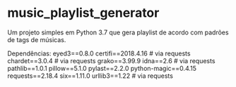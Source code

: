 # music_playlist_generator
Um projeto simples em Python 3.7 que gera playlist de acordo com padrões de tags de músicas. 

Dependências: 
eyed3==0.8.0
certifi==2018.4.16        # via requests
chardet==3.0.4            # via requests
grako==3.99.9
idna==2.6                 # via requests
pathlib==1.0.1
pillow==5.1.0
pylast==2.2.0
python-magic==0.4.15
requests==2.18.4
six==1.11.0
urllib3==1.22             # via requests
